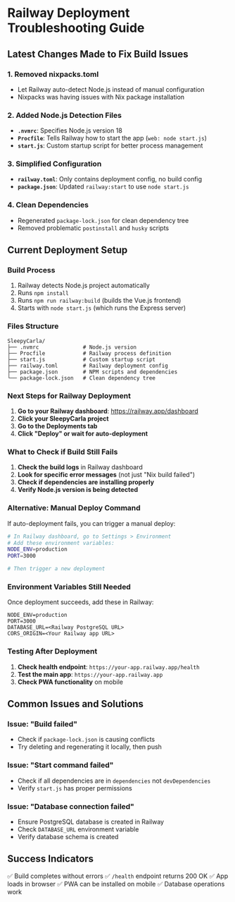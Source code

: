 # Railway Deployment Troubleshooting Guide

## Latest Changes Made to Fix Build Issues

### 1. Removed nixpacks.toml
- Let Railway auto-detect Node.js instead of manual configuration
- Nixpacks was having issues with Nix package installation

### 2. Added Node.js Detection Files
- **`.nvmrc`**: Specifies Node.js version 18
- **`Procfile`**: Tells Railway how to start the app (`web: node start.js`)
- **`start.js`**: Custom startup script for better process management

### 3. Simplified Configuration
- **`railway.toml`**: Only contains deployment config, no build config
- **`package.json`**: Updated `railway:start` to use `node start.js`

### 4. Clean Dependencies
- Regenerated `package-lock.json` for clean dependency tree
- Removed problematic `postinstall` and `husky` scripts

## Current Deployment Setup

### Build Process
1. Railway detects Node.js project automatically
2. Runs `npm install` 
3. Runs `npm run railway:build` (builds the Vue.js frontend)
4. Starts with `node start.js` (which runs the Express server)

### Files Structure
```
SleepyCarla/
├── .nvmrc              # Node.js version
├── Procfile            # Railway process definition
├── start.js            # Custom startup script
├── railway.toml        # Railway deployment config
├── package.json        # NPM scripts and dependencies
└── package-lock.json   # Clean dependency tree
```

### Next Steps for Railway Deployment

1. **Go to your Railway dashboard**: https://railway.app/dashboard
2. **Click your SleepyCarla project**
3. **Go to the Deployments tab**
4. **Click "Deploy" or wait for auto-deployment**

### What to Check if Build Still Fails

1. **Check the build logs** in Railway dashboard
2. **Look for specific error messages** (not just "Nix build failed")
3. **Check if dependencies are installing properly**
4. **Verify Node.js version is being detected**

### Alternative: Manual Deploy Command

If auto-deployment fails, you can trigger a manual deploy:

```bash
# In Railway dashboard, go to Settings > Environment
# Add these environment variables:
NODE_ENV=production
PORT=3000

# Then trigger a new deployment
```

### Environment Variables Still Needed

Once deployment succeeds, add these in Railway:

```
NODE_ENV=production
PORT=3000
DATABASE_URL=<Railway PostgreSQL URL>
CORS_ORIGIN=<Your Railway app URL>
```

### Testing After Deployment

1. **Check health endpoint**: `https://your-app.railway.app/health`
2. **Test the main app**: `https://your-app.railway.app`
3. **Check PWA functionality** on mobile

## Common Issues and Solutions

### Issue: "Build failed" 
- Check if `package-lock.json` is causing conflicts
- Try deleting and regenerating it locally, then push

### Issue: "Start command failed"
- Check if all dependencies are in `dependencies` not `devDependencies`
- Verify `start.js` has proper permissions

### Issue: "Database connection failed"
- Ensure PostgreSQL database is created in Railway
- Check `DATABASE_URL` environment variable
- Verify database schema is created

## Success Indicators

✅ Build completes without errors
✅ `/health` endpoint returns 200 OK
✅ App loads in browser
✅ PWA can be installed on mobile
✅ Database operations work
